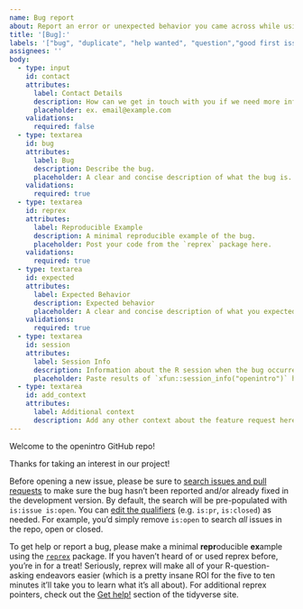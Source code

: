 ```yaml
---
name: Bug report
about: Report an error or unexpected behavior you came across while using the openintro package
title: '[Bug]:'
labels: '["bug", "duplicate", "help wanted", "question","good first issue"]'
assignees: ''
body:
  - type: input
    id: contact
    attributes:
      label: Contact Details
      description: How can we get in touch with you if we need more info?
      placeholder: ex. email@example.com
    validations:
      required: false
  - type: textarea
    id: bug
    attributes:
      label: Bug
      description: Describe the bug.
      placeholder: A clear and concise description of what the bug is.
    validations:
      required: true
  - type: textarea
    id: reprex
    attributes:
      label: Reproducible Example
      description: A minimal reproducible example of the bug.
      placeholder: Post your code from the `reprex` package here.
    validations:
      required: true
  - type: textarea
    id: expected
    attributes:
      label: Expected Behavior
      description: Expected behavior
      placeholder: A clear and concise description of what you expected to happen.
    validations:
      required: true
  - type: textarea
    id: session
    attributes:
      label: Session Info 
      description: Information about the R session when the bug occurred. 
      placeholder: Paste results of `xfun::session_info("openintro")` here.
  - type: textarea
    id: add_context
    attributes:
      label: Additional context
      description: Add any other context about the feature request here.
---
```


Welcome to the openintro GitHub repo! 

Thanks for taking an interest in our project! 

Before opening a new issue, please be sure to [search issues and pull requests](https://github.com/openintrostat/openintro/issues) to make sure the bug hasn’t been reported and/or already fixed in the development version. By default, the search will be pre-populated with `is:issue is:open`. You can [edit the qualifiers](https://help.github.com/articles/searching-issues-and-pull-requests/) (e.g. `is:pr`, `is:closed`) as needed. For example, you’d simply remove `is:open` to search *all* issues in the repo, open or closed.

To get help or report a bug, please make a minimal **repr**oducible **ex**ample using the [`reprex`](https://reprex.tidyverse.org/) package. If you haven’t heard of or used reprex before, you’re in for a treat! Seriously, reprex will make all of your R-question-asking endeavors easier (which is a pretty insane ROI for the five to ten minutes it’ll take you to learn what it’s all about). For additional reprex pointers, check out the [Get help!](https://www.tidyverse.org/help/) section of the tidyverse site.
